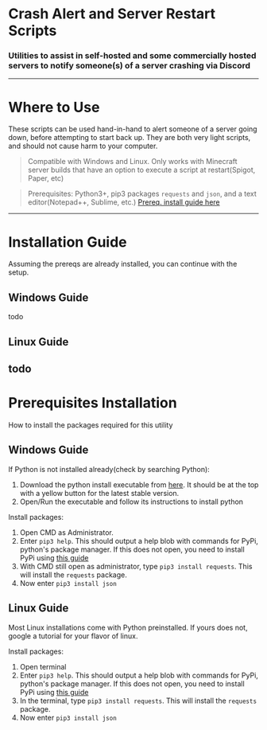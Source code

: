 # Crash Alert and Server Restart Scripts
### Utilities to assist in self-hosted and some commercially hosted servers to notify someone(s) of a server crashing via Discord
---
# Where to Use
These scripts can be used hand-in-hand to alert someone of a server going down, before attempting to start back up. They are both very light scripts, and should not cause harm to your computer.
> Compatible with Windows and Linux. Only works with Minecraft server builds that have an option to execute a script at restart(Spigot, Paper, etc)

> Prerequisites: Python3+, pip3 packages ```requests``` and ```json```, and a text editor(Notepad++, Sublime, etc.) [Prereq. install guide here](#-Prerequisites-Installation)
---
# Installation Guide
Assuming the prereqs are already installed, you can continue with the setup.
## Windows Guide
todo
## Linux Guide
todo
---
# Prerequisites Installation
How to install the packages required for this utility

## Windows Guide
If Python is not installed already(check by searching Python):
1. Download the python install executable from [here](https://www.python.org/downloads/). It should be at the top with a yellow button for the latest stable version.
2. Open/Run the executable and follow its instructions to install python

Install packages: 
1. Open CMD as Administrator.
2. Enter ```pip3 help```. This should output a help blob with commands for PyPi, python's package manager. If this does not open, you need to install PyPi using [this guide](https://www.liquidweb.com/kb/install-pip-windows/)
3. With CMD still open as administrator, type ```pip3 install requests```. This will install the ```requests``` package.
4. Now enter ```pip3 install json```

## Linux Guide
Most Linux installations come with Python preinstalled. If yours does not, google a tutorial for your flavor of linux.

Install packages:
1. Open terminal
2. Enter ```pip3 help```. This should output a help blob with commands for PyPi, python's package manager. If this does not open, you need to install PyPi using [this guide](https://www.liquidweb.com/kb/install-pip-windows/)
3. In the terminal, type ```pip3 install requests```. This will install the ```requests``` package.
4. Now enter ```pip3 install json```
